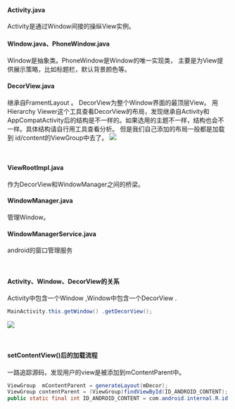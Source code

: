 #### Activity.java
Activity是通过Window间接的操纵View实例。
&nbsp;&nbsp;
&nbsp;
#### Window.java、PhoneWindow.java
Window是抽象类。PhoneWindow是Window的唯一实现类，
主要是为View提供展示策略，比如标题栏，默认背景颜色等。
&nbsp;&nbsp;
&nbsp;
####  DecorView.java
继承自FramentLayout 。
DecorView为整个Window界面的最顶层View。
用 Hierarchy Viewer这个工具查看DecorView的布局，发现继承自Activity和AppCompatActivity后的结构是不一样的。如果选用的主题不一样，结构也会不一样。具体结构请自行用工具查看分析。
但是我们自己添加的布局一般都是加载到 id/content的ViewGroup中去了。
![](https://gitee.com/hnyer/filesOfGitbook/raw/master/files/201802020912_osChina_decorView结构.png)

&nbsp;&nbsp;
&nbsp;
#### ViewRootImpl.java
作为DecorView和WindowManager之间的桥梁。
&nbsp;&nbsp;
&nbsp;
#### WindowManager.java
管理Window。
&nbsp;&nbsp;
&nbsp;
#### WindowManagerService.java
android的窗口管理服务

&nbsp;&nbsp;
&nbsp;
#### Activity、Window、DecorView的关系
Activity中包含一个Window ,Window中包含一个DecorView .
```java
MainActivity.this.getWindow() .getDecorView();
```
![](https://gitee.com/hnyer/filesOfGitbook/raw/master/files/201802020947_osChina_activity_window_ecorview.png)


&nbsp;&nbsp;
&nbsp;
#### setContentView()后的加载流程

一路追踪源码，发现用户的view是被添加到mContentParent中。
```java
ViewGroup  mContentParent = generateLayout(mDecor);
ViewGroup contentParent = (ViewGroup)findViewById(ID_ANDROID_CONTENT);
public static final int ID_ANDROID_CONTENT = com.android.internal.R.id.content;
```
